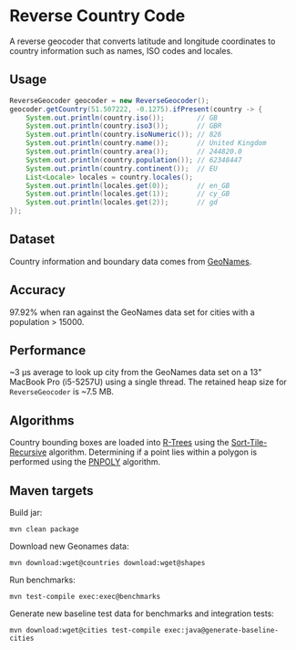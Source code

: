 # Reverse Country Code

A reverse geocoder that converts latitude and longitude coordinates to country information such as names, ISO codes and locales.

## Usage

```java
ReverseGeocoder geocoder = new ReverseGeocoder();
geocoder.getCountry(51.507222, -0.1275).ifPresent(country -> {
    System.out.println(country.iso());        // GB
    System.out.println(country.iso3());       // GBR
    System.out.println(country.isoNumeric()); // 826
    System.out.println(country.name());       // United Kingdom
    System.out.println(country.area());       // 244820.0
    System.out.println(country.population()); // 62348447
    System.out.println(country.continent());  // EU
    List<Locale> locales = country.locales();
    System.out.println(locales.get(0));       // en_GB
    System.out.println(locales.get(1));       // cy_GB
    System.out.println(locales.get(2));       // gd
});
```

## Dataset

Country information and boundary data comes from [GeoNames](http://download.geonames.org/export/dump/).

## Accuracy

97.92% when ran against the GeoNames data set for cities with a population > 15000. 

## Performance

~3 μs average to look up city from the GeoNames data set on a 13" MacBook Pro (i5-5257U) using a single thread. The retained heap size for `ReverseGeocoder` is ~7.5 MB.

## Algorithms

Country bounding boxes are loaded into [R-Trees](https://en.wikipedia.org/wiki/R-tree) using the [Sort-Tile-Recursive](http://www.dtic.mil/dtic/tr/fulltext/u2/a324493.pdf) algorithm. Determining if a point lies within a polygon is performed using the [PNPOLY](http://www.ecse.rpi.edu/Homepages/wrf/Research/Short_Notes/pnpoly.html) algorithm.

## Maven targets

Build jar:

    mvn clean package

Download new Geonames data:

    mvn download:wget@countries download:wget@shapes

Run benchmarks:

    mvn test-compile exec:exec@benchmarks

Generate new baseline test data for benchmarks and integration tests:

    mvn download:wget@cities test-compile exec:java@generate-baseline-cities
